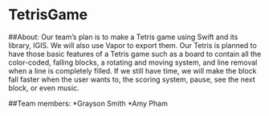 # TetrisGame
##About:
Our team’s plan is to make a Tetris game using Swift and its library, IGIS. We will also use Vapor to export them. Our Tetris is planned to have those basic features of a Tetris game such as a board to contain all the color-coded, falling blocks, a rotating and moving system, and line removal when a line is completely filled. If we still have time, we will make the block fall faster when the user wants to, the scoring system, pause, see the next block, or even music.

##Team members:
*Grayson Smith
*Amy Pham
